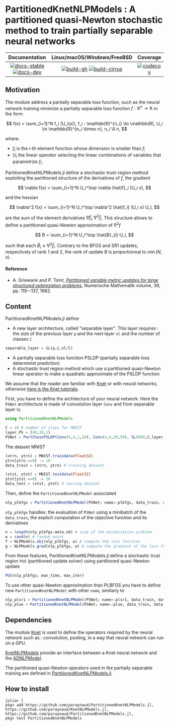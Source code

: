 # PartitionedKnetNLPModels : A partitioned quasi-Newton stochastic method to train partially separable neural networks

| **Documentation** | **Linux/macOS/Windows/FreeBSD** | **Coverage** |
|:-----------------:|:-------------------------------:|:------------:|
| [![docs-stable][docs-stable-img]][docs-stable-url] [![docs-dev][docs-dev-img]][docs-dev-url] | [![build-gh][build-gh-img]][build-gh-url] [![build-cirrus][build-cirrus-img]][build-cirrus-url] | [![codecov][codecov-img]][codecov-url] | [![doi][doi-img]][doi-url] |

[docs-stable-img]: https://img.shields.io/badge/docs-stable-blue.svg
[docs-stable-url]: https://JuliaSmoothOptimizers.github.io/PartitionedKnetNLPModels.jl/stable
[docs-dev-img]: https://img.shields.io/badge/docs-dev-purple.svg
[docs-dev-url]: https://JuliaSmoothOptimizers.github.io/PartitionedKnetNLPModels.jl/dev
[build-gh-img]: https://github.com/JuliaSmoothOptimizers/PartitionedKnetNLPModels.jl/workflows/CI/badge.svg?branch=main
[build-gh-url]: https://github.com/JuliaSmoothOptimizers/PartitionedKnetNLPModels.jl/actions
[build-cirrus-img]: https://img.shields.io/cirrus/github/JuliaSmoothOptimizers/PartitionedKnetNLPModels.jl?logo=Cirrus%20CI
[build-cirrus-url]: https://cirrus-ci.com/github/JuliaSmoothOptimizers/PartitionedKnetNLPModels.jl
[codecov-img]: https://codecov.io/gh/JuliaSmoothOptimizers/PartitionedKnetNLPModels.jl/branch/main/graph/badge.svg
[codecov-url]: https://app.codecov.io/gh/JuliaSmoothOptimizers/PartitionedKnetNLPModels.jl

## Motivation
The module address a partially separable loss function, such as the neural network training minimize a partially separable loss function $f: \mathbb{R}^n \to \mathbb{R}$ in the form

$$  
f(x) = \sum_{i=1}^N f_i (U_i(x)), f_i : \mathbb{R}^{n_i} \to \mathbb{R}, U_i \in \mathbb{R}^{n_i \times n}, n_i \ll n,
$$

where:
* $f_i$ is the $i$-th element function whose dimension is smaller than $f$;
* $U_i$ the linear operator selecting the linear combinations of variables that parametrize $f_i$.

PartitionedKnetNLPModels.jl define a stochastic trust-region method exploiting the partitioned structure of the derivatives of $f$, the gradient 

$$
\nabla f(x) = \sum_{i=1}^N U_i^\top \nabla \hat{f}_i (U_i x),
$$

and the hessian 

$$
\nabla^2 f(x) = \sum_{i=1}^N U_i^\top \nabla^2 \hat{f_i} (U_i x) U_i,
$$

are the sum of the element derivatives $\nabla \hat{f}_i, \nabla^2\hat{f}_i$.
This structure allows to define a partitioned quasi-Newton approximation of $\nabla^2 f$

$$
B = \sum_{i=1}^N U_i^\top \hat{B}_{i} U_i,
$$

such that each $\hat{B}_i \approx \nabla^2 \hat{f}_i$.
Contrary to the BFGS and SR1 updates, respectively of rank 1 and 2, the rank of update $B$ is proportionnal to $\min(N,n)$.

#### Reference
* A. Griewank and P. Toint, [*Partitioned variable metric updates for large structured optimization problems*](10.1007/BF01399316), Numerische Mathematik volume, 39, pp. 119--137, 1982.


## Content
PartitionedKnetNLPModels.jl define
- A new layer architecture, called "separable layer".
This layer requires : the size of the previous layer `p` and the next layer `nl` and the number of classes `C`
```julia
separable_layer = SL(p,C,nl/C)
```
- A partially separable loss function PSLDP (partially separable loss determinist prediction)
- A stochastic trust region method which use a partitioned quasi-Newton linear operator to make a quadratic approximate of the PSLDP function

We assume that the reader are familiar with [Knet](https://github.com/denizyuret/Knet.jl) or with neural networks, otherwise [here is the Knet tutorials](https://github.com/denizyuret/Knet.jl/).

First, you have to define the architecture of your neural network. Here the `PSNet` architecture is made of convolution layer `Conv` and from separable layer `SL`
```julia
using PartitionedKnetNLPModels

C = 10 # number of class for MNIST
layer_PS = [40,20,1] 
PSNet = PartChainPSLDP(Conv(4,4,1,20), Conv(4,4,20,50), SL(800,C,layer_PS[1]), SL(C*layer_PS[1],C,layer_PS[2]), SL(C*layer_PS[2],C,layer_PS[3];f=identity))
```

The dataset MNIST
```julia
(xtrn, ytrn) = MNIST.traindata(Float32)
ytrn[ytrn.==0] .= 10
data_train = (xtrn, ytrn) # training dataset

(xtst, ytst) = MNIST.testdata(Float32)
ytst[ytst.==0] .= 10
data_test = (xtst, ytst) # testing dataset
```
Then, define the `PartitionedKnetNLPModel` associated 
```julia
nlp_plbfgs = PartitionedKnetNLPModel(PSNet; name=:plbfgs, data_train, data_test)
```
`nlp_plbfgs` handles: the evaluation of `PSNet` using a minibatch of the `data_train`, the explicit computation of the objective function and its derivatives 
```julia
n = length(nlp_plbfgs.meta.x0) # size of the minimization problem
w = rand(n) # random point 
f = NLPModels.obj(nlp_plbfgs, w) # compute the loss function
g = NLPModels.grad(nlp_plbfgs, w) # compute the gradient of the loss function
```

From these features, PartitionedKnetNLPModels.jl define a stochastic trust region `PUS` (partitioned update solver) using partitioned quasi-Newton update
```julia
PUS(nlp_plbfgs; max_time, max_iter)
```

To use other quasi-Newton approximation than PLBFGS you have to define new `PartitionedKnetNLPModel` with other `name`, similarly to
```julia
nlp_plsr1 = PartitionedKnetNLPModel(PSNet; name=:plsr1, data_train, data_test)
nlp_plse = PartitionedKnetNLPModel(PSNet; name=:plse, data_train, data_test)
```

## Dependencies
The module [Knet](https://github.com/denizyuret/Knet.jl) is used to define the operators required by the neural network such as : convolution, pooling, in a way that neural network can run on a GPU.

[KnetNLPModels](https://github.com/paraynaud/KnetNLPModels.jl) provide an interface between a Knet neural network and the [ADNLPModel](https://github.com/JuliaSmoothOptimizers/ADNLPModels.jl).

The partitioned quasi-Newton operators used in the partially separable training are defined in [PartitionedKnetNLPModels.jl](https://github.com/paraynaud/PartitionedKnetNLPModels.jl).


## How to install
```
julia> ]
pkg> add https://github.com/paraynaud/PartitionedKnetNLPModels.jl, https://github.com/paraynaud/KnetNLPModels.jl, https://github.com/paraynaud/PartitionedKnetNLPModels.jl, 
pkg> test PartitionedKnetNLPModels
```
